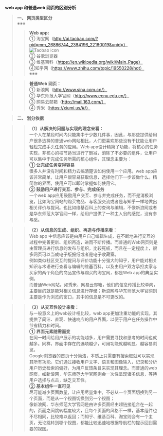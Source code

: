 **web app 和普通web 网页的区别分析**  
  
  
>**一、	网页类型区分**  
※※※
>>**Web  app:**     
①	淘宝网（http://ai.taobao.com/?pid=mm_26866744_2384196_22160019&unid=）  
![Taobao icon](D:\大三上\web教育开发\作业2-webAPP与普通网页)  
②	谷歌浏览器  
③	维基百科（https://en.wikipedia.org/wiki/Main_Page）  
④知乎网（https://www.zhihu.com/topic/19550228/hot）  
 ※※※ 
    
>>**普通Web 网页：**  
①	新浪网（http://www.sina.com.cn/）  
②	华东师范大学官网（http://www.ecnu.edu.cn/）  
③	网易云邮箱（http://mail.163.com/）  
④	秀米（https://xiumi.us/#/）  
   
     
   
      
  >**二、	划分依据**
    
    
  >>**（1）从解决的问题与实现的理念来看：**  
  一个人在某段时间内只能集中于少数几件事，因此，与那些提供给用户很多选择的普通web网站相比，人们更喜欢那些没有干扰能让用户轻松完成手头任务的应用。Web app设计精简了功能，将核心的任务实现，非核心的枝节适当进行了删减，消除了不必要的组件，让用户可以集中于完成任务所需的核心组件，其理念主要为：  
  **①	让完成任务变得容易**  
  很多人并没有时间和精力去搞清楚该如何使用一个应用。web app应该非常简单，让用户很容易获取信息，选择他们下一步该做什么。精简你的界面，使用户可以即时掌握如何使用它。  
  **②	鼓励用户进行交互、参与、完成任务**  
  一个web app应用鼓励用户交互、参与并完成任务，而不是消极浏览，比如淘宝网站的购买物品、与客服交流或者是与知乎一样地做出相关评价与提问。也比如维基百科上的查询与编辑，不像新浪网或者是华东师范大学官网一样，给用户提供了一种主人翁的感觉，没有参与感。  
    
 >>**（2）从信息的生成、组织、再造与传播来看：**  
 Web app 中信息应该是由用户自己编辑生成，在不断地进行交互的过程中完善更新、组织再造，进而不断传播。而普通的Web网页则是由管理员进行信息的发布与组织，比较死板，而且在一定程度上，很多网页可以当成电子版报纸或者是电子收藏室。  
 例如类似社区交互的提问与评价功能十分强大的知乎，用户能对相关知识与术语进行查看与编辑的维基百科，以及由用户双方承担卖家与买家的两个角色的商品宣传与购买的淘宝网，都是Web app的典型实例。  
 而普通Web网站，如秀米、网易云邮箱，他们的信息传播比较单向，主要目的就是能对相关信息进行存储；新浪网与华东师范大学官网则主要是作为浏览的窗口，其中的信息是不可更改的。  
 
 >>**（3）从交互性设计来看：**  
 与一般意义上的web设计相比较，web app更加注重功能的实现，其提供了简洁、直观、快速响应的用户界面，以便于用户在任务操作中节省精力和时间。  
 **①	界面元素随需而变**  
 在同一时间给用户展示的功能越多，用户需要寻找和思考的时间也就越多。同样，界面中存在的选项越少，可用功能就越明显、越容易浏览。  
 Google浏览器的首页十分简洁，本质上只需要有搜索框就可以实现其所有功能。它们通过接收用户文字、语言和图像输入，记录和分析用户历史检索的偏好，为用户反馈条目来实现其理念。而普通的web网页，如新浪网，华东师范大学官网则会一次性呈现诸多信息，等待用户选择与点击，缺乏交互性。   
 **②	基本组件一直可见**  
 尽可能减少页面数量，让应用尽量集中，不必从一个页面切换到另一个页面，而是从一个视图切换到另一个视图；   
 像新浪网、华东师范大学官网是由许多页面经由超链接组合在一起的，页面之间跳转幅度较大，且每个页面的风格不一样，基本组件也不尽相同，比较难以返回；而知乎、维基百科、淘宝则会有一个主页，无论跳转到哪个视图，都能比较迅速地根据导航栏的提示回到需要的视图。  
 




